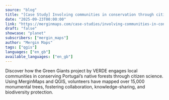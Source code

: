 ```yaml
---
source: "blog"
title: "[Case Study] Involving communities in conservation through citizen science"
date: "2025-09-23T00:00:00"
link: "https://merginmaps.com/case-studies/involving-communities-in-conservation-through-citizen-science?utm_source=qgis"
draft: "false"
showcase: "planet"
subscribers: ["mergin_maps"]
author: "Mergin Maps"
tags: ["qgis"]
languages: ["en_gb"]
available_languages: ["en_gb"]
---
```


Discover how the Green Giants project by VERDE engages local communities in conserving Portugal’s native forests through citizen science. Using MerginMaps and QGIS, volunteers have mapped over 15,000 monumental trees, fostering collaboration, knowledge-sharing, and biodiversity protection.
